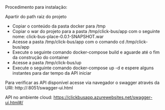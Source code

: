 Procedimento para instalação:

Apartir do path raiz do projeto

- Copiar o conteúdo da pasta docker para /tmp
- Copiar o war do projeto para a pasta /tmp/click-bus/app com o seguinte nome: click-bus-place-0.0.1-SNAPSHOT.war
- Acesse a pasta /tmp/click-bus/app com o comando cd /tmp/click-bus/app
- Execute o seguinte comando docker-compose build e aguarde até o fim da construção do container
- Acesse a pasta /tmp/click-bus/up
- Execute o seguinte comando docker-compose up -d e espere alguns instantes para dar tempo da API iniciar

Para verificar as API disponível acesse via navegador o swagger através da URI: http://<hostname>:8051/swagger-ui.html

API no ambiente cloud:
	https://clickbusapp.azurewebsites.net/swagger-ui.html#/